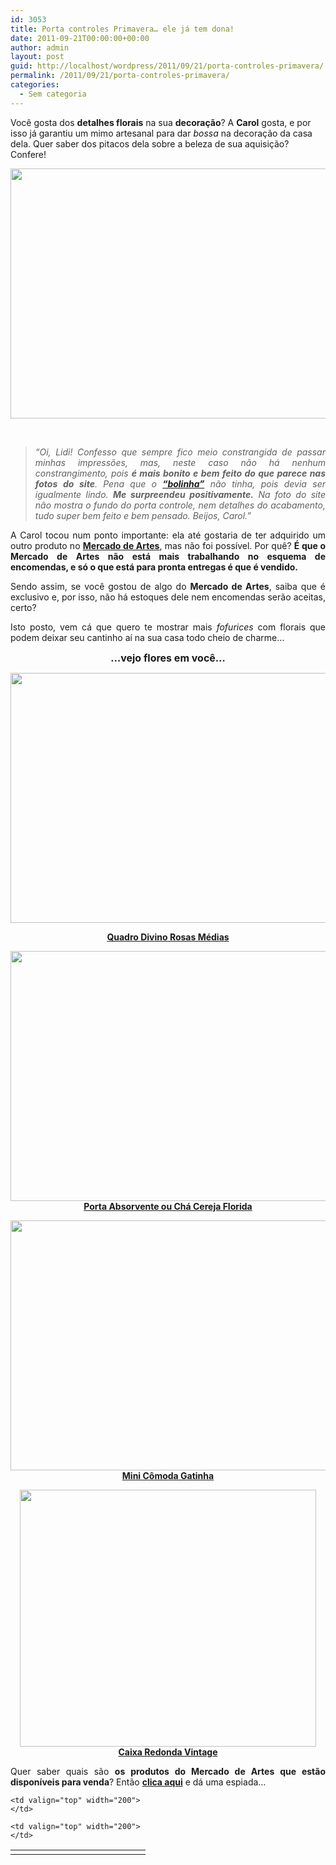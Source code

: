 ```yaml
---
id: 3053
title: Porta controles Primavera… ele já tem dona!
date: 2011-09-21T00:00:00+00:00
author: admin
layout: post
guid: http://localhost/wordpress/2011/09/21/porta-controles-primavera/
permalink: /2011/09/21/porta-controles-primavera/
categories:
  - Sem categoria
---
```

Você gosta dos **detalhes florais** na sua **decoração**? A **Carol** gosta, e por isso já garantiu um mimo artesanal para dar _bossa_ na decoração da casa dela. Quer saber dos pitacos dela sobre a beleza de sua aquisição? Confere!

<!--more-->

<p align="center">
  <a href="http://www.trololodemulher.com.br/blog/wp-content/uploads/2011/06/Porta-Controle-Remoto-Primavera.jpg"><img class="alignnone size-full wp-image-6494" title="Porta Controle Remoto Primavera" src="http://www.trololodemulher.com.br/blog/wp-content/uploads/2011/06/Porta-Controle-Remoto-Primavera.jpg" alt="" width="600" height="400" /></a>
</p>

&nbsp;

> <p align="justify">
>   <em>“Oi, Lidi! Confesso que sempre fico meio constrangida de passar minhas impressões, mas, neste caso não há nenhum constrangimento, pois <strong>é mais bonito e bem feito do que parece nas fotos do site</strong>. Pena que o <strong><a href="http://www.trololodemulher.com.br/loja/2010/09/09/porta-controle-remoto/" target="_blank">&#8220;bolinha&#8221;</a></strong> não tinha, pois devia ser igualmente lindo. <strong>Me surpreendeu positivamente.</strong> Na foto do site não mostra o fundo do porta controle, nem detalhes do acabamento, tudo super bem feito e bem pensado. Beijos, Carol.”</em>
> </p>

<p align="justify">
  A Carol tocou num ponto importante: ela até gostaria de ter adquirido um outro produto no <strong><a href="http://www.trololodemulher.com.br/loja/" target="_blank">Mercado de Artes</a></strong>, mas não foi possível. Por quê? <strong>É que o Mercado de Artes não está mais trabalhando no esquema de encomendas, e só o que está para pronta entregas é que é vendido.</strong>
</p>

<p align="justify">
  Sendo assim, se você gostou de algo do <strong>Mercado de Artes</strong>, saiba que é exclusivo e, por isso, não há estoques dele nem encomendas serão aceitas, certo?
</p>

<p align="justify">
  Isto posto, vem cá que quero te mostrar mais <em>fofurices</em> com florais que podem deixar seu cantinho aí na sua casa todo cheio de charme…
</p>

<p align="center">
  <strong><span style="font-size: medium;">…vejo flores em você…</span></strong>
</p>

<p align="center">
  <a href="http://www.trololodemulher.com.br/blog/wp-content/uploads/2011/04/Divino-Rosas-Medias.jpg"><img class="alignnone size-full wp-image-6249" title="Divino Rosas Médias" src="http://www.trololodemulher.com.br/blog/wp-content/uploads/2011/04/Divino-Rosas-Medias.jpg" alt="" width="600" height="400" /></a>
</p>

<p align="center">
  <strong><a href="http://www.trololodemulher.com.br/loja/2010/10/20/quadro-divino-rosas-medias/" target="_blank">Quadro Divino Rosas Médias</a></strong>
</p>

<p align="center">
  <a href="http://www.trololodemulher.com.br/blog/wp-content/uploads/2011/09/Porta-Absorvente-ou-Cha-Cereja-Florida.jpg"><img class="alignnone size-full wp-image-6926" title="Porta Absorvente ou Chá Cereja Florida" src="http://www.trololodemulher.com.br/blog/wp-content/uploads/2011/09/Porta-Absorvente-ou-Cha-Cereja-Florida.jpg" alt="" width="600" height="400" /><br /> </a><strong><a href="http://www.trololodemulher.com.br/loja/2010/09/08/absorvente-cha-cereja-florida/" target="_blank">Porta Absorvente ou Chá Cereja Florida</a></strong>
</p>

<p align="center">
  <a href="http://www.trololodemulher.com.br/blog/wp-content/uploads/2011/04/Mini-Comoda-Gatinha.jpg"><img class="alignnone size-full wp-image-6316" title="Mini Cômoda Gatinha" src="http://www.trololodemulher.com.br/blog/wp-content/uploads/2011/04/Mini-Comoda-Gatinha.jpg" alt="" width="600" height="400" /><br /> </a><strong><a href="http://www.trololodemulher.com.br/loja/2010/09/08/mini-comoda-gatinha/" target="_blank">Mini Cômoda Gatinha</a></strong>
</p>

<p align="center">
  <a href="http://www.trololodemulher.com.br/blog/wp-content/uploads/2011/04/Caixa-Redonda-Vintage.jpg"><img class="alignnone size-full wp-image-6252" title="Caixa Redonda Vintage" src="http://www.trololodemulher.com.br/blog/wp-content/uploads/2011/04/Caixa-Redonda-Vintage.jpg" alt="" width="474" height="411" /><br /> </a><strong><a href="http://www.trololodemulher.com.br/loja/2010/09/08/caixa-redonda-vintage/" target="_blank">Caixa Redonda Vintage</a></strong>
</p>

<p align="justify">
  Quer saber quais são <strong>os produtos do Mercado de Artes que estão disponíveis para venda</strong>? Então <strong><a href="http://www.trololodemulher.com.br/loja/2011/01/03/artes-encomendas-abril/" target="_blank">clica aqui</a></strong> e dá uma espiada…
</p>

<table width="600" border="0" cellspacing="0" cellpadding="2">
  <tr>
    <td valign="top" width="200">
    </td>
    
    <td valign="top" width="200">
    </td>
    
    <td valign="top" width="200">
    </td>
  </tr>
</table>